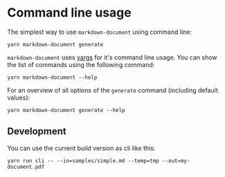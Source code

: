 # Command line usage
The simplest way to use `markdown-document` using command line:
```
yarn markdown-document generate
```

`markdown-document` uses [yargs](https://github.com/yargs/yargs) for it's command line usage. You can show the list of commands using the following command:
```
yarn markdown-document --help
```

For an overview of all options of the `generate` command (including default values):
```
yarn markdown-document generate --help
```

## Development
You can use the current build version as cli like this:
```
yarn run cli -- --in=samples/simple.md --temp=tmp --out=my-document.pdf
```